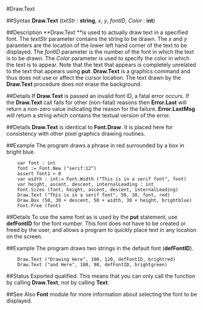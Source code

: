 
#Draw.Text

##Syntax
**Draw.Text** (*txtStr* : **string**, *x*, *y*, *fontID*, *Color* : **int**)



##Description
**Draw.Text **is used to actually draw text in a specified font. The *textStr* parameter contains the string to be drawn. The *x* and *y* paramters are the location of the lower left hand corner of the text to be displayed. The *fontID* parameter is the number of the font in which the text is to be drawn. The *Color* parameter is used to specify the color in which the text is to appear.
Note that the text that appears is completely unrelated to the text that appears using **put**. **Draw.Text** is a graphics command and thus does not use or affect the cursor location.
The text drawn by the **Draw.Text** procedure does not erase the background.



##Details
If **Draw.Text** is passed an invalid font ID, a fatal error occurs. If the **Draw.Text** call fails for other (non-fatal) reasons then **Error.Last** will return a non-zero value indicating the reason for the failure. **Error.LastMsg** will return a string which contains the textual version of the error.



##Details
**Draw.Text** is identical to **Font.Draw**. It is placed here for consistency with other pixel graphics drawing routines.



##Example
The program draws a phrase in red surrounded by a box in bright blue.


        var font : int
        font := Font.New ("serif:12")
        assert font1 > 0
        var width : int:= Font.Width ("This is in a serif font", font)
        var height, ascent, descent, internalLeading : int
        Font.Sizes (font, height, ascent, descent, internalLeading)
        Draw.Text ("This is in a serif font", 50, 30, font, red)
        Draw.Box (50, 30 + descent, 50 + width, 30 + height, brightblue)
        Font.Free (font)
##Details
To use the same font as is used by the **put** statement, use **defFontID** for the font number.  This font does not have to be created or freed by the user, and allows a program to quickly place text in any location on the screen.



##Example
The program draws two strings in the default font (**defFontID**).


        Draw.Text ("Drawing Here", 100, 120, defFontID, brightred)
        Draw.Text ("and Here", 180, 90, defFontID, brightgreen)
##Status
Exported qualified.
This means that you can only call the function by calling **Draw.Text**, not by calling **Text**.



##See Also
**Font** module for more information about selecting the font to be displayed.


